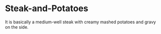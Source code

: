 # Steak-and-Potatoes

It is basically a medium-well steak with creamy mashed potatoes and gravy on the side.
